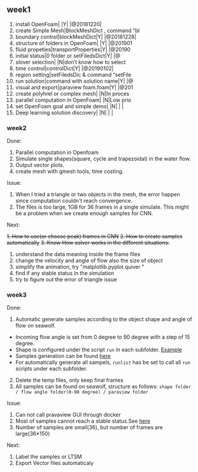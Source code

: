 ## week1
1. install OpenFoam| |Y| |@20181220| 
2. create Simple Mesh|BlockMeshDict , command “bl
3. boundary control|blockMeshDict|Y| |@20181228| 
4. structure of folders in OpenFoam| |Y| |@201901
5. fluid propeties|transportProperties|Y| |@20190
6. initial status|0 folder or setFiledsDict|Y| |@
7. slover selection| |N|don’t know how to select 
8. time control|controlDict|Y| |@20190102| 
9. region setting|setFiledsDic & command “setFile
10. run solution|command with solution name|Y| |@
11. visual and export|paraview foam.foam|Y| |@201
12. create polyhrel or complex mesh| |N|In proces
13. parallel computation in OpenFoam| |N|Low prio
14. set OpenFoam goal and simple demo| |N| | | 
15. Deep learning solution discovery| |N| | | 

### week2
Done:

1. Parallel computation in Openfoam
2. Simulate single shapes(square, cycle and trapezoidal) in the water flow.
3. Output vector plots.
4. create mesh with gmesh tools,  time costing.

Issue:

1. When I tried a triangle or two objects in the mesh, the error happen since computation couldn't reach convergence.
2. The files is too large, 1GB for 36 frames in a single simulate. This might be a problem when we create enough samples for CNN.

Next:

~~1. How to use(or choose peak) frames in CNN~~
~~2. How to create samples automatically~~
~~3. Know How solver works in the different situations.~~

1. understand the data meaning inside the frame files
2. change the velocity and angle  of flow also the size of object
3. simplify the animation, try "matplotlib.pyplot.quiver "
4. find if any stable status in the simulation
5. try to figure out the error of triangle issue

### week3
Done:
1. Automatic generate samples according to the object shape and angle of flow on seawolf.
  * Incoming flow angle is set from 0 degree to 90 degree with a step of 15 degree.
  * Shape is configured under the script `run` in each subfolder. [Example](/Samples/square_(-3%2C-3)_(3%2C-3)_(-3%2C3)_(3%2C3)_circle/run)
  * Samples generation can be found [here](/Samples)
  * For automatically generate all sampels, `runlist` has be set to call all `run` scripts under each subfolder.
2. Delete the temp files, only keep final frames
3. All samples can be found on seawolf, structure as follows:
`shape folder / flow angle folder(0-90 degree) / paraview folder`

Issue:
1. Can not call pravaview GUI through docker
2. Most of samples cannot reach a stable status.See [here](/img/square_3_3_1_45.png)
3. Number of samples are small(36), but number of frames are large(36\*150)

Next:
1. Label the samples or LTSM
2. Export Vector files automaticaly
